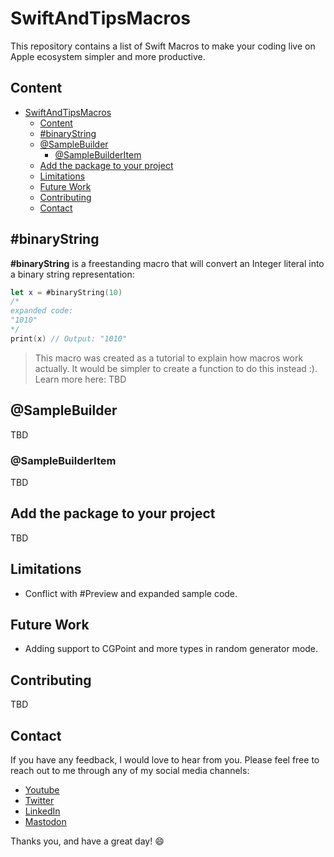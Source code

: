 # SwiftAndTipsMacros
This repository contains a list of Swift Macros to make your coding live on Apple ecosystem simpler and more productive.

## Content
<!-- @import "[TOC]" {cmd="toc" depthFrom=1 depthTo=6 orderedList=false} -->

<!-- code_chunk_output -->

- [SwiftAndTipsMacros](#swiftandtipsmacros)
  - [Content](#content)
  - [#binaryString](#binarystring)
  - [@SampleBuilder](#samplebuilder)
    - [@SampleBuilderItem](#samplebuilderitem)
  - [Add the package to your project](#add-the-package-to-your-project)
  - [Limitations](#limitations)
  - [Future Work](#future-work)
  - [Contributing](#contributing)
  - [Contact](#contact)

<!-- /code_chunk_output -->


## #binaryString
**\#binaryString** is a freestanding macro that will convert an Integer literal into a binary string representation:
```swift
let x = #binaryString(10)
/*
expanded code:
"1010"
*/
print(x) // Output: "1010"
```
> This macro was created as a tutorial to explain how macros work actually. It would be simpler to create a function to do this instead :). Learn more here: TBD

## @SampleBuilder
TBD

### @SampleBuilderItem
TBD

## Add the package to your project
TBD

## Limitations
* Conflict with #Preview and expanded sample code.

## Future Work
* Adding support to CGPoint and more types in random generator mode.

## Contributing
TBD

## Contact
If you have any feedback, I would love to hear from you. Please feel free to reach out to me through any of my social media channels:

* [Youtube](https://youtube.com/@swiftandtips)
* [Twitter](https://twitter.com/swiftandtips)
* [LinkedIn](https://www.linkedin.com/in/pedrorojaslo/)
* [Mastodon](https://iosdev.space/@swiftandtips)

Thanks you, and have a great day! 😄